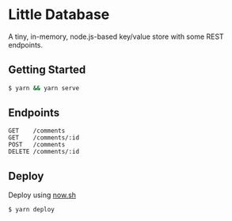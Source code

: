 # Little Database
A tiny, in-memory, node.js-based key/value store with some REST endpoints.

## Getting Started
```sh
$ yarn && yarn serve
```

## Endpoints
```
GET    /comments
GET    /comments/:id
POST   /comments
DELETE /comments/:id
```

## Deploy
Deploy using [now.sh](https://zeit.co/now)
```
$ yarn deploy
```